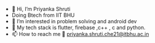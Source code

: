 - 👋 Hi, I’m Priyanka Shruti
- Doing Btech from IIT BHU
- 👀 I’m interested in problem solving and android dev
- 🌱 My tech stack is flutter, firebase ,c++ , c and python.
- 📫 How to reach me 📧 priyanka.shruti.che21@itbhu.ac.in

<!---
you-think-you-know-me/you-think-you-know-me is a ✨ special ✨ repository because its `README.md` (this file) appears on your GitHub profile.
You can click the Preview link to take a look at your changes.
--->
